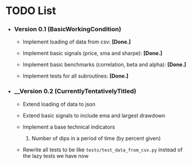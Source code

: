 # TODO List

* ### __Version 0.1 (BasicWorkingCondition)__

    *   Implement loading of data from csv: __[Done.]__

    *   Implement basic signals (price, sma and sharpe): __[Done.]__

    *   Implement basic benchmarks (correlation, beta and alpha): __[Done.]__

    *   Implement tests for all subroutines: __[Done.]__

*   ### __Version 0.2 (CurrentlyTentativelyTitled)

    *   Extend loading of data to json

    *   Extend basic signals to include ema and largest drawdown

    *   Implement a base technical indicators

        1.  Number of dips in a period of time (by percent given)

    *   Rewrite all tests to be like `tests/test_data_from_csv.py` instead of the lazy tests we have now


